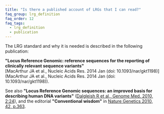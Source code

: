 ```yaml
---
title: "Is there a published account of LRGs that I can read?"
faq_group: lrg_definition
faq_order: 12
faq_tags:
  - lrg_definition
  - publication
---
```


The LRG standard and why it is needed is described in the following publication: 
 
**"Locus Reference Genomic: reference sequences for the reporting of clinically relevant sequence variants"**  
[MacArthur JA et al., Nucleic Acids Res. 2014 Jan (doi: 10.1093/nar/gkt1198)](MacArthur JA et al., Nucleic Acids Res. 2014 Jan (doi: 10.1093/nar/gkt1198)).  

See also **"Locus Reference Genomic sequences: an improved basis for describing human DNA variants"** ([Dalgleish R et al., Genome Med. 2010, 2:24](http://www.genomemedicine.com/content/2/4/24/)), and the editorial **"Conventional wisdom"** in [Nature Genetics 2010, 42, p.363](http://www.nature.com/ng/journal/v42/n5/abs/ng0510-363.html).

